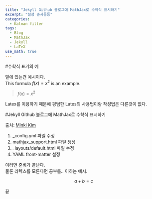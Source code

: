 ```yaml
---
title: "Jekyll Github 블로그에 MathJax로 수학식 표시하기"  
excerpt: "설정 순서등등"  
categories:  
  - Kalman filter  
tags:  
  - Blog  
  - MathJax  
  - Jekyll  
  - LaTeX
use_math: true
---
```

#수학식 표기의 예

밑에 있는건 예시이다.  
This formula $f(x) = x^2$ is an example.  
> $f(x) = x^2$

Latex를 이용하기 때문에 평범한 Lates의 사용법이랑 작성법은 다른것이 없다.

#Jekyll Github 블로그에 MathJax로 수학식 표시하기

출처: [Minki Kim](https://mkkim85.github.io/blog-apply-mathjax-to-jekyll-and-github-pages/)

1. _config.yml 파일 수정  
2.	mathjax_support.html 파일 생성  
3.	_layouts/default.html 파일 수정  
4.	YAML front-matter 설정

이러면 준비가 끝난다.  
물론 라텍스를 모른다면 공부를.. 이하는 예시.

$$ a + b = c $$

끝
